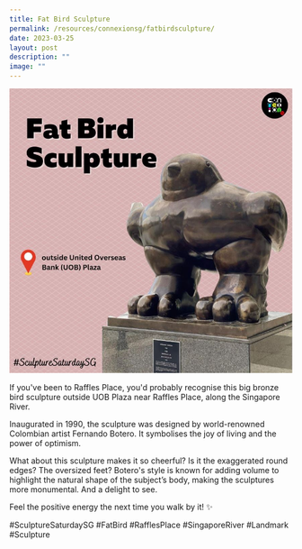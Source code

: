 ```yaml
---
title: Fat Bird Sculpture
permalink: /resources/connexionsg/fatbirdsculpture/
date: 2023-03-25
layout: post
description: ""
image: ""
---
```

![](/images/connexionsg/2023/fat%20bird%20sculpture.JPG)

If you've been to Raffles Place, you'd probably recognise this big bronze bird sculpture outside UOB Plaza near Raffles Place, along the Singapore River.

Inaugurated in 1990, the sculpture was designed by world-renowned Colombian artist Fernando Botero. It symbolises the joy of living and the power of optimism.

What about this sculpture makes it so cheerful? Is it the exaggerated round edges? The oversized feet? Botero's style is known for adding volume to highlight the natural shape of the subject’s body, making the sculptures more monumental. And a delight to see.

Feel the positive energy the next time you walk by it! ✨

#SculptureSaturdaySG #FatBird #RafflesPlace #SingaporeRiver #Landmark #Sculpture
